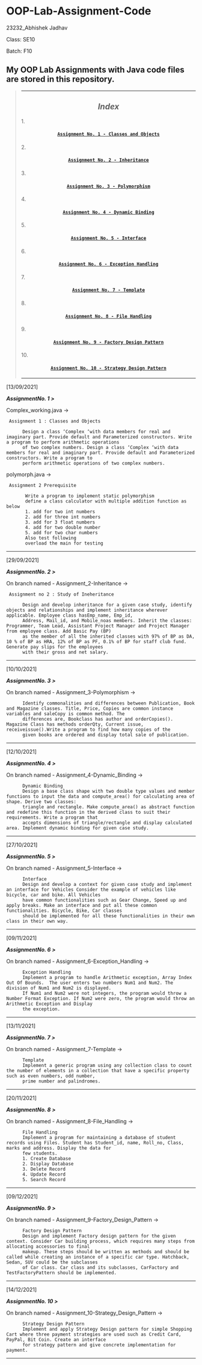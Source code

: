 # OOP-Lab-Assignment-Code
23232_Abhishek Jadhav

Class: SE10

Batch: F10

My OOP Lab Assignments with Java code files are stored in this repository.
--------------------------------------------------------------------------
>_________________________________________________________________________
><h2 align ="center"><i>Index</i></h2>
>
>1.<h4 align ="center">[`Assignment No. 1 - Classes and Objects`](https://github.com/AbhishekJadhav2002/OOP-Lab-Assignment-Code/blob/master/Complex_working.java)</h4>
>2.<h4 align ="center">[`Assignment No. 2 - Inheritance`](https://github.com/AbhishekJadhav2002/OOP-Lab-Assignment-Code/tree/Assignment_2-Inheritance)</h4>
>3.<h4 align ="center">[`Assignment No. 3 - Polymorphism`](https://github.com/AbhishekJadhav2002/OOP-Lab-Assignment-Code/tree/Assignment_3-Polymorphism)</h4>
>4.<h4 align ="center">[`Assignment No. 4 - Dynamic Binding`](https://github.com/AbhishekJadhav2002/OOP-Lab-Assignment-Code/tree/Assignment_4-Dynamic_Binding)</h4>
>5.<h4 align ="center">[`Assignment No. 5 - Interface`](https://github.com/AbhishekJadhav2002/OOP-Lab-Assignment-Code/tree/Assignment_5-Interface)</h4>
>6.<h4 align ="center">[`Assignment No. 6 - Exception Handling`](https://github.com/AbhishekJadhav2002/OOP-Lab-Assignment-Code/tree/Assignment_6-Exception_Handling)</h4>
>7.<h4 align ="center">[`Assignment No. 7 - Template`](https://github.com/AbhishekJadhav2002/OOP-Lab-Assignment-Code/tree/Assignment_7-Template/Assignment_7-Template)</h4>
>8.<h4 align ="center">[`Assignment No. 8 - File Handling`](https://github.com/AbhishekJadhav2002/OOP-Lab-Assignment-Code/tree/Assignment_8-File_Handling)</h4>
>9.<h4 align ="center">[`Assignment No. 9 - Factory Design Pattern`](https://github.com/AbhishekJadhav2002/OOP-Lab-Assignment-Code/tree/Assignment_9-Factory_Design_Pattern)</h4>
>10.<h4 align ="center">[`Assignment No. 10 - Strategy Design Pattern`](https://github.com/AbhishekJadhav2002/OOP-Lab-Assignment-Code/tree/Assignment_10-Strategy_Design_Pattern)</h4>
>_________________________________________________________________________


[13/09/2021]

_***AssignmentNo. 1 >***_

Complex_working.java ->

     Assignment 1 : Classes and Objects
     
          Design a class ‘Complex ‘with data members for real and imaginary part. Provide default and Parameterized constructors. Write a program to perform arithmetic operations 
          of two complex numbers. Design a class ‘Complex ‘with data members for real and imaginary part. Provide default and Parameterized constructors. Write a program to 
          perform arithmetic operations of two complex numbers.
 
 polymorph.java ->
 
     Assignment 2 Prerequisite
     
           Write a program to implement static polymorphism 
           define a class calculator with multiple addition function as below 
           1. add for two int numbers
           2. add for three int numbers
           3. add for 3 float numbers
           4. add for two double number
           5. add for two char numbers
           Also test following
           overload the main for testing

__________________________________________________________________________

[29/09/2021]

_***AssignmentNo. 2 >***_

On branch named -
Assignment_2-Inheritance ->
     
     Assignment no 2 : Study of Ineheritance
          
          Design and develop inheritance for a given case study, identify objects and relationships and implement inheritance wherever applicable. Employee class hasEmp_name, Emp_id,
          Address, Mail_id, and Mobile_noas members. Inherit the classes: Programmer, Team Lead, Assistant Project Manager and Project Manager from employee class. Add Basic Pay (BP)
          as the member of all the inherited classes with 97% of BP as DA, 10 % of BP as HRA, 12% of BP as PF, 0.1% of BP for staff club fund. Generate pay slips for the employees
          with their gross and net salary.

__________________________________________________________________________

[10/10/2021]

_***AssignmentNo. 3 >***_

On branch named -
Assignment_3-Polymorphism ->
     
          Identify commonalities and differences between Publication, Book and Magazine classes. Title, Price, Copies are common instance variables and saleCopy is common method. The
          differences are, Bookclass has author and orderCopies(). Magazine Class has methods orderQty, Current issue, receiveissue().Write a program to find how many copies of the
          given books are ordered and display total sale of publication.

__________________________________________________________________________

[12/10/2021]

_***AssignmentNo. 4 >***_

On branch named -
Assignment_4-Dynamic_Binding ->

          Dynamic Binding
          Design a base class shape with two double type values and member functions to input the data and compute_area() for calculating area of shape. Derive two classes:
          triangle and rectangle. Make compute_area() as abstract function and redefine this function in the derived class to suit their requirements. Write a program that
          accepts dimensions of triangle/rectangle and display calculated area. Implement dynamic binding for given case study.

__________________________________________________________________________

[27/10/2021]

_***AssignmentNo. 5 >***_

On branch named -
Assignment_5-Interface ->
     
          Interface
          Design and develop a context for given case study and implement an interface for Vehicles Consider the example of vehicles like bicycle, car and bike. All Vehicles
          have common functionalities such as Gear Change, Speed up and apply breaks. Make an interface and put all these common functionalities. Bicycle, Bike, Car classes
          should be implemented for all these functionalities in their own class in their own way.
          
__________________________________________________________________________

[09/11/2021]

_***AssignmentNo. 6 >***_

On branch named -
Assignment_6-Exception_Handling ->

          Exception Handling
          Implement a program to handle Arithmetic exception, Array Index Out Of Bounds.  The user enters two numbers Num1 and Num2. The division of Num1 and Num2 is displayed.
          If Num1 and Num2 were not integers, the program would throw a Number Format Exception. If Num2 were zero, the program would throw an Arithmetic Exception and Display
          the exception.

__________________________________________________________________________

[13/11/2021]

_***AssignmentNo. 7 >***_

On branch named -
Assignment_7-Template ->

          Template
          Implement a generic program using any collection class to count the number of elements in a collection that have a specific property such as even numbers, odd number,
          prime number and palindromes.

__________________________________________________________________________

[20/11/2021]

_***AssignmentNo. 8 >***_

On branch named -
Assignment_8-File_Handling ->

          File Handling
          Implement a program for maintaining a database of student records using Files. Student has Student_id, name, Roll_no, Class, marks and address. Display the data for
          few students.
          1. Create Database
          2. Display Database
          3. Delete Record
          4. Update Record
          5. Search Record

__________________________________________________________________________

[09/12/2021]

_***AssignmentNo. 9 >***_

On branch named -
Assignment_9-Factory_Design_Pattern ->

          Factory Design Pattern
          Design and implement Factory design pattern for the given context. Consider Car building process, which requires many steps from allocating accessories to final
          makeup. These steps should be written as methods and should be called while creating an instance of a specific car type. Hatchback, Sedan, SUV could be the subclasses
          of Car class. Car class and its subclasses, CarFactory and TestFactoryPattern should be implemented.

__________________________________________________________________________

[14/12/2021]

_***AssignmentNo. 10 >***_

On branch named -
Assignment_10-Strategy_Design_Pattern ->

          Strategy Design Pattern
          Implement and apply Strategy Design pattern for simple Shopping Cart where three payment strategies are used such as Credit Card, PayPal, Bit Coin. Create an interface
          for strategy pattern and give concrete implementation for payment.

__________________________________________________________________________
